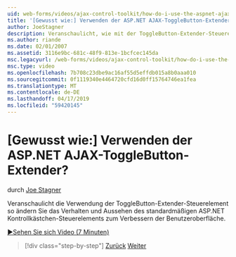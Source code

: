 ```yaml
---
uid: web-forms/videos/ajax-control-toolkit/how-do-i-use-the-aspnet-ajax-togglebutton-extender
title: '[Gewusst wie:] Verwenden der ASP.NET AJAX-ToggleButton-Extender? | Microsoft-Dokumentation'
author: JoeStagner
description: Veranschaulicht, wie mit der ToggleButton-Extender-Steuerelement so ändern Sie das Verhalten und Aussehen des standardmäßigen ASP.NET Kontrollkästchen-Steuerelements zur Verbesserung des Benutzers zwischen virtuellen Netzwerken...
ms.author: riande
ms.date: 02/01/2007
ms.assetid: 3116e9bc-681c-48f9-813e-1bcfcec145da
msc.legacyurl: /web-forms/videos/ajax-control-toolkit/how-do-i-use-the-aspnet-ajax-togglebutton-extender
msc.type: video
ms.openlocfilehash: 7b708c23dbe9ac16af55d5effdb015a8b0aaa010
ms.sourcegitcommit: 0f1119340e4464720cfd16d0ff15764746ea1fea
ms.translationtype: MT
ms.contentlocale: de-DE
ms.lasthandoff: 04/17/2019
ms.locfileid: "59420145"
---
```

# <a name="how-do-i-use-the-aspnet-ajax-togglebutton-extender"></a>[Gewusst wie:] Verwenden der ASP.NET AJAX-ToggleButton-Extender?

durch [Joe Stagner](https://github.com/JoeStagner)

Veranschaulicht die Verwendung der ToggleButton-Extender-Steuerelement so ändern Sie das Verhalten und Aussehen des standardmäßigen ASP.NET Kontrollkästchen-Steuerelements zum Verbessern der Benutzeroberfläche.

[&#9654;Sehen Sie sich Video (7 Minuten)](https://channel9.msdn.com/Blogs/ASP-NET-Site-Videos/how-do-i-use-the-aspnet-ajax-togglebutton-extender)

> [!div class="step-by-step"]
> [Zurück](how-do-i-use-the-aspnet-ajax-hovermenu-extender.md)
> [Weiter](how-do-i-use-the-aspnet-ajax-dropshadow-extender.md)
